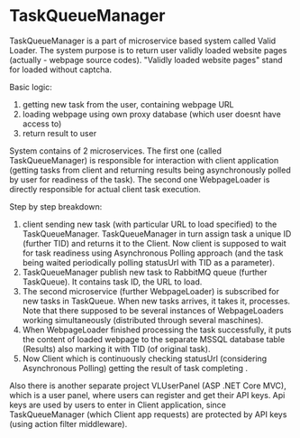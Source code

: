 # TaskQueueManager
TaskQueueManager is a part of microservice based system called Valid Loader. The system purpose is to return user validly loaded website pages (actually - webpage source codes). "Validly loaded website pages" stand for loaded without captcha. 

Basic logic: 
1. getting new task from the user, containing webpage URL
2. loading webpage using own proxy database (which user doesnt have access to)
3. return result to user

System contains of 2 microservices. The first one (called TaskQueueManager) is responsible for interaction with client application (getting tasks from client and returning results being asynchronously polled by user for readiness of the task). The second one WebpageLoader is directly responsible for actual client task execution.

Step by step breakdown:
1. client sending new task (with particular URL to load specified) to the TaskQueueManager. TaskQueueManager in turn assign task a unique ID (further TID) and returns it to the Client. Now client is supposed to wait for task readiness using Asynchronous Polling approach (and the task being waited periodically polling statusUrl with TID as a parameter).
2. TaskQueueManager publish new task to RabbitMQ queue (further TaskQueue). It contains task ID, the URL to load.
3. The second microservice (further WebpageLoader) is subscribed for new tasks in TaskQueue. When new tasks arrives, it takes it, processes. Note that there supposed to be several instances of WebpageLoaders working simultaneously (distributed through several maschines). 
4. When WebpageLoader finished processing the task successfully, it puts the content of loaded webpage to the separate MSSQL database table (Results) also marking it with TID (of original task).  
5. Now Client which is continuously checking statusUrl (considering Asynchronous Polling) getting the result of task completing .

Also there is another separate project VLUserPanel  (ASP .NET Core MVC), which is a user panel, where users can register and get their API keys. Api keys are used by users to enter in Client application, since TaskQueueManager (which Client app requests) are protected by API keys (using action filter middleware).